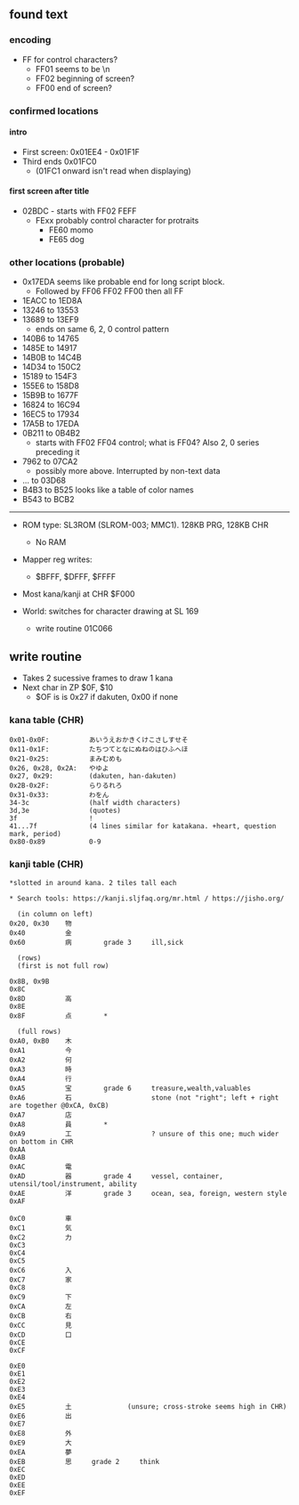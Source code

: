 ## found text

### encoding
* FF for control characters?
    * FF01 seems to be \n
    * FF02 beginning of screen?
    * FF00 end of screen?
    
### confirmed locations

#### intro

* First screen: 0x01EE4 - 0x01F1F
* Third ends 0x01FC0
    * (01FC1 onward isn't read when displaying)
    
#### first screen after title

* 02BDC - starts with FF02 FEFF
    * FExx probably control character for protraits
        * FE60 momo
        * FE65 dog
    
### other locations (probable)
* 0x17EDA seems like probable end for long script block.
    * Followed by FF06 FF02 FF00 then all FF
* 1EACC to 1ED8A
* 13246 to 13553
* 13689 to 13EF9
    * ends on same 6, 2, 0 control pattern
* 140B6 to 14765
* 1485E to 14917
* 14B0B to 14C4B
* 14D34 to 150C2
* 15189 to 154F3
* 155E6 to 158D8
* 15B9B to 1677F
* 16824 to 16C94
* 16EC5 to 17934
* 17A5B to 17EDA
* 0B211 to 0B4B2
    * starts with FF02 FF04 control; what is FF04? Also 2, 0 series preceding it
* 7962 to 07CA2
    * possibly more above. Interrupted by non-text data
* ... to 03D68
* B4B3 to B525 looks like a table of color names
* B543 to BCB2


-------------------

* ROM type: SL3ROM (SLROM-003; MMC1). 128KB PRG, 128KB CHR
    * No RAM
    
* Mapper reg writes:
    * $BFFF, $DFFF, $FFFF
    
* Most kana/kanji at CHR $F000

* World: switches for character drawing at SL 169
    * write routine 01C066
   
## write routine
   * Takes 2 sucessive frames to draw 1 kana
   * Next char in ZP $0F, $10
       * $OF is is 0x27 if dakuten, 0x00 if none

### kana table (CHR)
    0x01-0x0F:          あいうえおかきくけこさしすせそ
    0x11-0x1F:          たちつてとなにぬねのはひふへほ
    0x21-0x25:          まみむめも
    0x26, 0x28, 0x2A:   やゆよ
    0x27, 0x29:         (dakuten, han-dakuten)
    0x2B-0x2F:          らりるれろ
    0x31-0x33:          わをん
    34-3c               (half width characters)
    3d,3e               (quotes)
    3f                  !
    41...7f             (4 lines similar for katakana. +heart, question mark, period)
    0x80-0x89           0-9
    
### kanji table (CHR)

    *slotted in around kana. 2 tiles tall each
    
    * Search tools: https://kanji.sljfaq.org/mr.html / https://jisho.org/
    
      (in column on left)
    0x20, 0x30    物
    0x40          金
    0x60          病        grade 3     ill,sick
    
      (rows)
      (first is not full row)
      
    0x8B, 0x9B          
    0x8C
    0x8D          高
    0x8E
    0x8F          点        *      
      
      (full rows)
    0xA0, 0xB0    木
    0xA1          今
    0xA2          何
    0xA3          時
    0xA4          行
    0xA5          宝        grade 6     treasure,wealth,valuables
    0xA6          石                    stone (not "right"; left + right are together @0xCA, 0xCB)
    0xA7          店
    0xA8          員        *
    0xA9          工                    ? unsure of this one; much wider on bottom in CHR
    0xAA          
    0xAB              
    0xAC          電
    0xAD          器        grade 4     vessel, container, utensil/tool/instrument, ability
    0xAE          洋        grade 3     ocean, sea, foreign, western style
    0xAF          

    0xC0          車
    0xC1          気
    0xC2          力
    0xC3
    0xC4
    0xC5
    0xC6          入
    0xC7          家
    0xC8
    0xC9          下
    0xCA          左
    0xCB          右
    0xCC          見
    0xCD          口
    0xCE
    0xCF

    0xE0
    0xE1
    0xE2
    0xE3
    0xE4
    0xE5          土              (unsure; cross-stroke seems high in CHR)
    0xE6          出
    0xE7
    0xE8          外
    0xE9          大
    0xEA          夢
    0xEB          思     grade 2     think
    0xEC
    0xED
    0xEE
    0xEF

    
